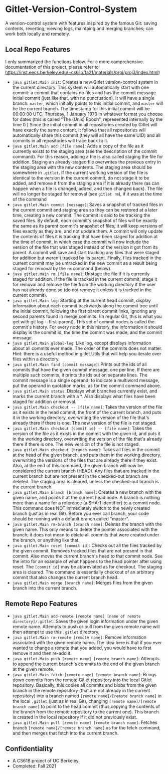 # Gitlet-Version-Control-System

A version-control system with features inspired by the famous Git: saving contents, reverting, viewing logs, maintaing and merging branches; can work both locally and remotely.

## Local Repo Features
I only summarized the functions below. For a more comprehensive documentation of this project, please refer to https://inst.eecs.berkeley.edu/~cs61b/fa21/materials/proj/proj3/index.html)<br>
- `java gitlet.Main init`: Creates a new Gitlet version-control system in the current directory. This system will automatically start with one commit: a commit that contains no files and has the commit message initial commit (just like that, with no punctuation). It will have a single branch: `master`, which initially points to this initial commit, and `master` will be the current branch. The timestamp for this initial commit will be 00:00:00 UTC, Thursday, 1 January 1970 in whatever format you choose for dates (this is called "The (Unix) Epoch", represented internally by the time 0.) Since the initial commit in all repositories created by Gitlet will have exactly the same content, it follows that all repositories will automatically share this commit (they will all have the same UID) and all commits in all repositories will trace back to it.
- `java gitlet.Main add [file name]`: Adds a copy of the file as it currently exists to the staging area (see the description of the commit command). For this reason, adding a file is also called staging the file for addition. Staging an already-staged file overwrites the previous entry in the staging area with the new contents. The staging area should be somewhere in `.gitlet`. If the current working version of the file is identical to the version in the current commit, do not stage it to be added, and remove it from the staging area if it is already there (as can happen when a file is changed, added, and then changed back). The file will no longer be staged for removal (see `gitlet rm`), if it was at the time of the command
- `java gitlet.Main commit [message]`: Saves a snapshot of tracked files in the current commit and staging area so they can be restored at a later time, creating a new commit. The commit is said to be tracking the saved files. By default, each commit's snapshot of files will be exactly the same as its parent commit's snapshot of files; it will keep versions of files exactly as they are, and not update them. A commit will only update the contents of files it is tracking that have been staged for addition at the time of commit, in which case the commit will now include the version of the file that was staged instead of the version it got from its parent. A commit will save and start tracking any files that were staged for addition but weren't tracked by its parent. Finally, files tracked in the current commit may be untracked in the new commit as a result being staged for removal by the `rm` command (below).
- `java gitlet.Main rm [file name]`: Unstage the file if it is currently staged for addition. If the file is tracked in the current commit, stage it for removal and remove the file from the working directory if the user has not already done so (do not remove it unless it is tracked in the current commit).
- `java gitlet.Main log`: Starting at the current head commit, display information about each commit backwards along the commit tree until the initial commit, following the first parent commit links, ignoring any second parents found in merge commits. (In regular Git, this is what you get with git log --first-parent). This set of commit nodes is called the commit's history. For every node in this history, the information it should display is the commit id, the time the commit was made, and the commit message.
- `java gitlet.Main global-log`: Like log, except displays information about all commits ever made. The order of the commits does not matter. Hint: there is a useful method in gitlet.Utils that will help you iterate over files within a directory.
- `java gitlet.Main find [commit message]`: Prints out the ids of all commits that have the given commit message, one per line. If there are multiple such commits, it prints the ids out on separate lines. The commit message is a single operand; to indicate a multiword message, put the operand in quotation marks, as for the commit command above.
- `java gitlet.Main status`: Displays what branches currently exist, and marks the current branch with a *. Also displays what files have been staged for addition or removal.
- `java gitlet.Main checkout -- [file name]`: Takes the version of the file as it exists in the head commit, the front of the current branch, and puts it in the working directory, overwriting the version of the file that's already there if there is one. The new version of the file is not staged.
- `java gitlet.Main checkout [commit id] -- [file name]`: Takes the version of the file as it exists in the commit with the given id, and puts it in the working directory, overwriting the version of the file that's already there if there is one. The new version of the file is not staged.
- `java gitlet.Main checkout [branch name]`: Takes all files in the commit at the head of the given branch, and puts them in the working directory, overwriting the versions of the files that are already there if they exist. Also, at the end of this command, the given branch will now be considered the current branch (HEAD). Any files that are tracked in the current branch but are not present in the checked-out branch are deleted. The staging area is cleared, unless the checked-out branch is the current branch.
- `java gitlet.Main branch [branch name]`: Creates a new branch with the given name, and points it at the current head node. A branch is nothing more than a name for a reference (a SHA-1 identifier) to a commit node. This command does NOT immediately switch to the newly created branch (just as in real Git). Before you ever call branch, your code should be running with a default branch called "master".
- `java gitlet.Main rm-branch [branch name]`: Deletes the branch with the given name. This only means to delete the pointer associated with the branch; it does not mean to delete all commits that were created under the branch, or anything like that.
- `java gitlet.Main reset [commit id]`: Checks out all the files tracked by the given commit. Removes tracked files that are not present in that commit. Also moves the current branch's head to that commit node. See the intro for an example of what happens to the head pointer after using reset. The `[commit id]` may be abbreviated as for checkout. The staging area is cleared. The command is essentially checkout of an arbitrary commit that also changes the current branch head.
- `java gitlet.Main merge [branch name]`: Merges files from the given branch into the current branch.
## Remote Repo Features
- `java gitlet.Main add-remote [remote name] [name of remote directory]/.gitlet`: Saves the given login information under the given remote name. Attempts to push or pull from the given remote name will then attempt to use this `.gitlet` directory.
- `java gitlet.Main rm-remote [remote name]`: Remove information associated with the given remote name. The idea here is that if you ever wanted to change a remote that you added, you would have to first remove it and then re-add it.
- `java gitlet.Main push [remote name] [remote branch name]`: Attempts to append the current branch's commits to the end of the given branch at the given remote.
- `java gitlet.Main fetch [remote name] [remote branch name]`: Brings down commits from the remote Gitlet repository into the local Gitlet repository. Basically, this copies all commits and blobs from the given branch in the remote repository (that are not already in the current repository) into a branch named `[remote name]/[remote branch name]` in the local `.gitlet` (just as in real Git), changing `[remote name]/[remote branch name]` to point to the head commit (thus copying the contents of the branch from the remote repository to the current one). This branch is created in the local repository if it did not previously exist.
- `java gitlet.Main pull [remote name] [remote branch name]`: Fetches branch `[remote name]/[remote branch name]` as for the fetch command, and then merges that fetch into the current branch.
## Confidentiality
- A CS61B project of UC Berkeley.
- Completed: Fall 2021
